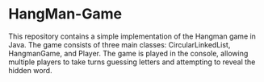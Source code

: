 # HangMan-Game
This repository contains a simple implementation of the Hangman game in Java. The game consists of three main classes: CircularLinkedList, HangmanGame, and Player. The game is played in the console, allowing multiple players to take turns guessing letters and attempting to reveal the hidden word.
